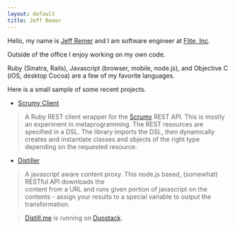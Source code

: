 ```yaml
---
layout: default
title: Jeff Remer
---
```


Hello, my name is <a href="http://jeffremer.com" title="Jeff Remer">Jeff Remer</a> and I am software engineer at <a href="http://flite.com" title="Flite, Inc.">Flite, Inc</a>.

Outside of the office I enjoy working on my own code.

Ruby (Sinatra, Rails), Javascript (browser, mobile, node.js), and Objective C (iOS, desktop Cocoa) are a few of my favorite languages.
		
Here is a small sample of some recent projects.

* [Scrumy Client](http://jeffremer.com/scrumy-client)

> A Ruby REST client wrapper for the [Scrumy](http://apidoc.scrumy.com) REST API.
> This is mostly an experiment in metaprogramming.  The REST resources are specified
> in a DSL. The library imports the DSL, then dynamically creates and instantiate classes
> and objects of the right type depending on the requested resource.

* [Distiller](https://github.com/jeffremer/Distiller)

> A javascript aware content proxy.  This node.js based, (somewhat) RESTful API downloads the 	
> content from a URL and runs given portion of javascript on the contents - assign your 
> results to a special variable to output the transformation.

> [Distill.me](http://distill.me) is running on [Duostack](http://duostack.com).	 	